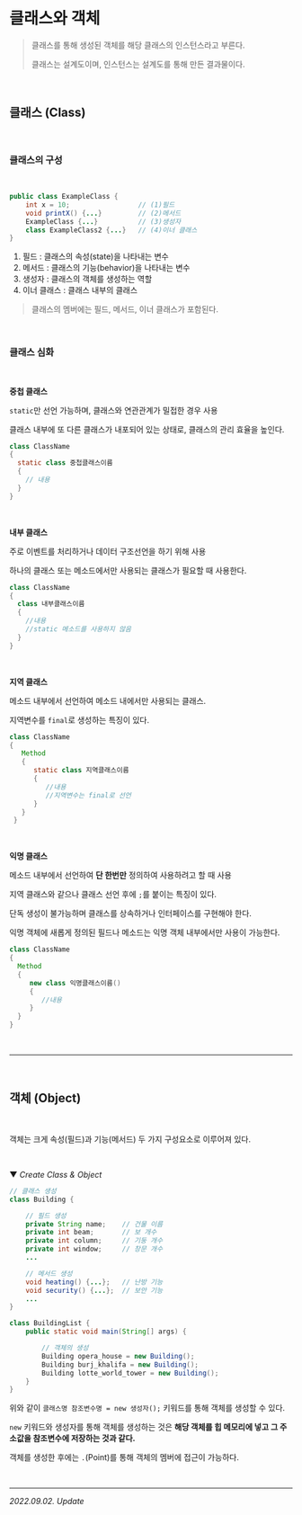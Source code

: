# 클래스와 객체

> 클래스를 통해 생성된 객체를 해당 클래스의 인스턴스라고 부른다.  
> 
> 클래스는 설계도이며, 인스턴스는 설계도를 통해 만든 결과물이다.

<br>

## 클래스 (Class)

<br>

### 클래스의 구성

<br>

```java
public class ExampleClass {
	int x = 10;                 // (1)필드
	void printX() {...}         // (2)메서드
	ExampleClass {...}          // (3)생성자
	class ExampleClass2 {...}   // (4)이너 클래스
} 
```

1. 필드 : 클래스의 속성(state)을 나타내는 변수
2. 메서드 : 클래스의 기능(behavior)을 나타내는 변수
3. 생성자 : 클래스의 객체를 생성하는 역할
4. 이너 클래스 : 클래스 내부의 클래스

> 클래스의 멤버에는 필드, 메서드, 이너 클래스가 포함된다.

<br>

### 클래스 심화

<br>

**중첩 클래스**

```static```만 선언 가능하며, 클래스와 연관관계가 밀접한 경우 사용

클래스 내부에 또 다른 클래스가 내포되어 있는 상태로, 클래스의 관리 효율을 높인다.

```java
class ClassName
{
  static class 중첩클래스이름
  {
    // 내용
  }
}
```
<br>

**내부 클래스**

주로 이벤트를 처리하거나 데이터 구조선언을 하기 위해 사용

하나의 클래스 또는 메소드에서만 사용되는 클래스가 필요할 때 사용한다.

```java
class ClassName
{
  class 내부클래스이름
  {
    //내용
    //static 메소드를 사용하지 않음
  }
}
```

<br>

**지역 클래스**

메소드 내부에서 선언하여 메소드 내에서만 사용되는 클래스. 

지역변수를 ```final```로 생성하는 특징이 있다.

```java
class ClassName
{
   Method
   {
      static class 지역클래스이름
      {
         //내용
         //지역변수는 final로 선언
      }
   }
 }
```

<br>

**익명 클래스**

메소드 내부에서 선언하여 **단 한번만** 정의하여 사용하려고 할 때 사용

지역 클래스와 같으나 클래스 선언 후에 ```;```를 붙이는 특징이 있다.

단독 생성이 불가능하며 클래스를 상속하거나 인터페이스를 구현해야 한다.

익명 객체에 새롭게 정의된 필드나 메소드는 익명 객체 내부에서만 사용이 가능한다.


```java
class ClassName
{
  Method
  {
     new class 익명클래스이름()
     {
        //내용
     }
  }
}
```




<br>

***

<br>

## 객체 (Object)

<br>

객체는 크게 속성(필드)과 기능(메서드) 두 가지 구성요소로 이루어져 있다.

<br>

▼ _Create Class & Object_

```java
// 클래스 생성
class Building {

    // 필드 생성
    private String name;    // 건물 이름
    private int beam;       // 보 개수
    private int column;     // 기둥 개수
    private int window;     // 창문 개수
    ...

    // 메서드 생성
    void heating() {...};   // 난방 기능
    void security() {...};  // 보안 기능
    ...
}

class BuildingList {
    public static void main(String[] args) {

        // 객체의 생성
        Building opera_house = new Building();
        Building burj_khalifa = new Building();
        Building lotte_world_tower = new Building();
    }
}
```

위와 같이 ```클래스명 참조변수명 = new 생성자();``` 키워드를 통해 객체를 생성할 수 있다.  

```new``` 키워드와 생성자를 통해 객체를 생성하는 것은 **해당 객체를 힙 메모리에 넣고 그 주소값을 참조변수에 저장하는 것과 같다.**

객체를 생성한 후에는 ```.```(Point)를 통해 객체의 멤버에 접근이 가능하다.





<br>

***

_2022.09.02. Update_

